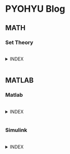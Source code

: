 # PYOHYU Blog

## MATH
 ### Set Theory
<br>
<details>
<summary>INDEX</summary>
<div markdown="1">
<br>

- #### Ch. 1
  - ##### [1.1. Baby Set Theory](https://pyohyu.github.io/math/set1.1/)
  - ##### [1.2. Notation](https://pyohyu.github.io/math/set1.2/)
  - ##### [1.3. Informal View](https://pyohyu.github.io/math/set1.3/)
  - ##### [1.4. Collection of All Sets?](https://pyohyu.github.io/math/set1.4/)

- #### Ch. 2
  - ##### [2.1. Axioms](https://pyohyu.github.io/math/set2.1/)
  - ##### [2.2. Union & intersection](https://pyohyu.github.io/math/set2.2/)
  - ##### 2.3. Algebra of Sets

</div>
</details>

<br>

## MATLAB
 ### Matlab
 <br>
 <details>
 <summary>INDEX</summary>
 <div markdown="1">
 <br>
 
- #### Ch. 1 Workspace
  - ##### [1.1 변수 저장과 불러오기](https://pyohyu.github.io/matlab/mtl1.1/)
  - ##### [1.2 Live Script](https://pyohyu.github.io/matlab/mtl1.2/)
  - ##### [1.3 출력 형식](https://pyohyu.github.io/matlab/mtl1.3/)

- #### Ch. 2 Function
  - ##### [2.1 기초 내장 함수](https://pyohyu.github.io/matlab/mtl2.1/)
  - ##### [2.2 상수](https://pyohyu.github.io/matlab/mtl2.2/)

- #### Ch. 3 Data Structure
  - ##### [3.1 벡터와 행렬](https://pyohyu.github.io/matlab/mtl3.1/)
  - ##### [3.2 테이블 데이터](https://pyohyu.github.io/matlab/mtl3.2/)
  - ##### [3.3 논리형 배열](https://pyohyu.github.io/matlab/mtl3.3/)
  
- #### Ch. 4 Plotting
  - ##### [4.1 데이터 플로팅](https://pyohyu.github.io/matlab/mtl4.1/)

- #### Ch. 5 Programming
  - ##### [5.1 의사 결정 분기](https://pyohyu.github.io/matlab/mtl5.1/)

 </div>
 </details>

<br>

 ### Simulink
 <br>
 <details>
 <summary>INDEX</summary>
 <div markdown="1">
 <br>
 
- #### Ch. 1 Simulink 그래픽 환경
  - ##### [1.1 라이브러리 브라우저](https://pyohyu.github.io/matlab/sml1.1/)

- #### Ch. 2 신호 검사
  - ##### [2.1 Scope 블록](https://pyohyu.github.io/matlab/sml2.1/)

- #### Ch. 3 기본 알고리즘
  - ##### [3.1 수학 연산자](https://pyohyu.github.io/matlab/sml3.1/)
  - ##### [3.2 로직 연산자](https://pyohyu.github.io/matlab/sml3.2/)
  - ##### [3.3 조건문](https://pyohyu.github.io/matlab/sml3.3/)

- #### Ch. 4 Simulink와 MATLAB
  - ##### [4.1 MATLAB 작업 공간 변수](https://pyohyu.github.io/matlab/sml4.1/)
  - ##### [4.2 MATLAB Function 블록](https://pyohyu.github.io/matlab/sml4.2/)

- #### Ch. 5 Dynamic System
  - ##### [5.1 Discrete-Time System](https://pyohyu.github.io/matlab/sml5.1/)
  - ##### [5.2 Continuous-Time System](https://pyohyu.github.io/matlab/sml5.2/)

- #### Ch. 6 Simulation Time
  - ##### [6.1 시뮬레이션 시간](https://pyohyu.github.io/matlab/sml6.1/)

 </div>
 </details>